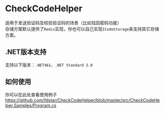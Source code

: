 # CheckCodeHelper
适用于发送验证码及校验验证码的场景（比如找回密码功能）  
存储方案默认提供了`Redis`实现，你也可以自己实现`ICodeStorage`来支持其它存储方案。

## .NET版本支持
支持以下版本：`.NET461`、`.NET Standard 2.0`

## 如何使用
你可以在此处查看使用例子 https://github.com/fdstar/CheckCodeHelper/blob/master/src/CheckCodeHelper.Samples/Program.cs
